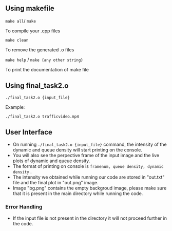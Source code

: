 ## Using makefile
```make all```/ ```make```

To compile your .cpp files

```make clean```

To remove the generated .o files

```make help``` / ```make {any other string}```

To print the documentation of make file

## Using final_task2.o

```./final_task2.o {input_file}```

Example:

```./final_task2.o trafficvideo.mp4```

## User Interface

* On running ````./final_task2.o {input_file}```` command, the intensity of the dynamic and queue density will start printing on the console.
* You will also see the perpective frame of the input image and the live plots of dynamic and queue density. 
* The format of printing on console is ```framenum, queue density, dynamic density``` .  
* The intensity we obtained while running our code are stored in "out.txt" file and the final plot in "out.png" image.
* Image "bg.png" contains the empty backgroud image, please make sure that it is present in the main directory while running the code. 



### Error Handling

* If the input file is not present in the directory it will not proceed further in the code.
